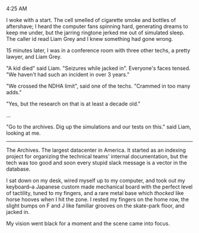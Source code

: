 4:25 AM

I woke with a start. The cell smelled of cigarette smoke and bottles of aftershave; I heard the computer fans spinning hard, generating dreams to keep me under, but the jarring ringtone jerked me out of simulated sleep. The caller id read Liam Grey and I knew something had gone wrong.

15 minutes later, I was in a conference room with three other techs, a pretty lawyer, and Liam Grey.

"A kid died" said Liam. "Seizures while jacked in". Everyone's faces tensed. "We haven't had such an incident in over 3 years."

"We crossed the NDHA limit", said one of the techs. "Crammed in too many adds."

"Yes, but the research on that is at least a decade old."

...

"Go to the archives. Dig up the simulations and our tests on this." said Liam, looking at me.

---

The Archives. The largest datacenter in America. It started as an indexing project for organizing the technical teams' internal documentation, but the tech was too good and soon every stupid slack message is a vector in the database.

I sat down on my desk, wired myself up to my computer, and took out my keyboard–a Japanese custom made mechanical board with the perfect level of tactility, tuned to my fingers, and a rare metal base which _thocked_ like horse hooves when I hit the zone. I rested my fingers on the home row, the slight bumps on F and J like familiar grooves on the skate-park floor, and jacked in.

My vision went black for a moment and the scene came into focus.
